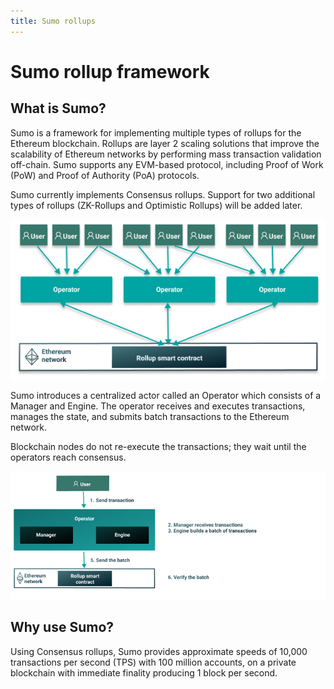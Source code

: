 ```yaml
---
title: Sumo rollups
---
```


# Sumo rollup framework

## What is Sumo?

Sumo is a framework for implementing multiple types of rollups for the Ethereum
blockchain. Rollups are layer 2 scaling solutions that improve the scalability of Ethereum
networks by performing mass transaction validation off-chain. Sumo supports any EVM-based protocol,
including Proof of Work (PoW) and Proof of Authority (PoA) protocols.

Sumo currently implements Consensus rollups. Support for two additional types of rollups
(ZK-Rollups and Optimistic Rollups) will be added later.

![Architecture](Images/Sumo-rollup-overview.png)

Sumo introduces a centralized actor called an Operator which consists of a Manager and Engine.
The operator receives and executes transactions, manages the state, and submits batch transactions
to the Ethereum network.

Blockchain nodes do not re-execute the transactions; they wait until the operators reach consensus.

![Sumo workflow](Images/Operator_Flow.png)

## Why use Sumo?

Using Consensus rollups, Sumo provides approximate speeds of 10,000 transactions per second (TPS)
with 100 million accounts, on a private blockchain with immediate finality producing 1 block per
second.

